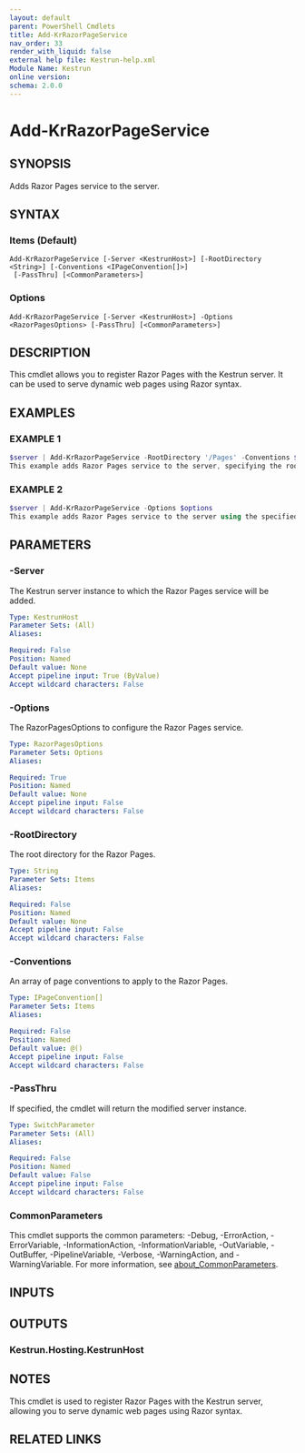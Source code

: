```yaml
---
layout: default
parent: PowerShell Cmdlets
title: Add-KrRazorPageService
nav_order: 33
render_with_liquid: false
external help file: Kestrun-help.xml
Module Name: Kestrun
online version:
schema: 2.0.0
---
```


# Add-KrRazorPageService

## SYNOPSIS
Adds Razor Pages service to the server.

## SYNTAX

### Items (Default)
```
Add-KrRazorPageService [-Server <KestrunHost>] [-RootDirectory <String>] [-Conventions <IPageConvention[]>]
 [-PassThru] [<CommonParameters>]
```

### Options
```
Add-KrRazorPageService [-Server <KestrunHost>] -Options <RazorPagesOptions> [-PassThru] [<CommonParameters>]
```

## DESCRIPTION
This cmdlet allows you to register Razor Pages with the Kestrun server.
It can be used to serve dynamic web pages using Razor syntax.

## EXAMPLES

### EXAMPLE 1
```powershell
$server | Add-KrRazorPageService -RootDirectory '/Pages' -Conventions $conventions
This example adds Razor Pages service to the server, specifying the root directory and conventions for the pages.
```

### EXAMPLE 2
```powershell
$server | Add-KrRazorPageService -Options $options
This example adds Razor Pages service to the server using the specified RazorPagesOptions.
```

## PARAMETERS

### -Server
The Kestrun server instance to which the Razor Pages service will be added.

```yaml
Type: KestrunHost
Parameter Sets: (All)
Aliases:

Required: False
Position: Named
Default value: None
Accept pipeline input: True (ByValue)
Accept wildcard characters: False
```

### -Options
The RazorPagesOptions to configure the Razor Pages service.

```yaml
Type: RazorPagesOptions
Parameter Sets: Options
Aliases:

Required: True
Position: Named
Default value: None
Accept pipeline input: False
Accept wildcard characters: False
```

### -RootDirectory
The root directory for the Razor Pages.

```yaml
Type: String
Parameter Sets: Items
Aliases:

Required: False
Position: Named
Default value: None
Accept pipeline input: False
Accept wildcard characters: False
```

### -Conventions
An array of page conventions to apply to the Razor Pages.

```yaml
Type: IPageConvention[]
Parameter Sets: Items
Aliases:

Required: False
Position: Named
Default value: @()
Accept pipeline input: False
Accept wildcard characters: False
```

### -PassThru
If specified, the cmdlet will return the modified server instance.

```yaml
Type: SwitchParameter
Parameter Sets: (All)
Aliases:

Required: False
Position: Named
Default value: False
Accept pipeline input: False
Accept wildcard characters: False
```

### CommonParameters
This cmdlet supports the common parameters: -Debug, -ErrorAction, -ErrorVariable, -InformationAction, -InformationVariable, -OutVariable, -OutBuffer, -PipelineVariable, -Verbose, -WarningAction, and -WarningVariable. For more information, see [about_CommonParameters](http://go.microsoft.com/fwlink/?LinkID=113216).

## INPUTS

## OUTPUTS

### Kestrun.Hosting.KestrunHost
## NOTES
This cmdlet is used to register Razor Pages with the Kestrun server, allowing you to serve dynamic web pages using Razor syntax.

## RELATED LINKS
